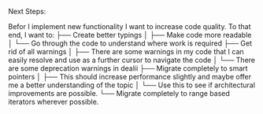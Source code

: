 Next Steps:

Befor I implement new functionality I want to increase code quality. To that end, I want to:
├── Create better typings
│   ├── Make code more readable
│   └── Go through the code to understand where work is required
├── Get rid of all warnings
│   ├── There are some warnings in my code that I can easily resolve and use as a further cursor to navigate the code
│   └── There are some deprecation warnings in dealii
├── Migrate completely to smart pointers
│   ├── This should increase performance slightly and maybe offer me a better understanding of the topic
│   └── Use this to see if architectural improvements are possible.
└── Migrate completely to range based iterators wherever possible.